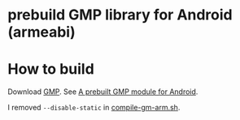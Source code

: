 # prebuild GMP library for Android (armeabi)

# How to build

Download [GMP](https://gmplib.org/).
See [A prebuilt GMP module for Android](https://github.com/Rupan/gmp).

I removed `--disable-static` in [compile-gm-arm.sh](https://github.com/Rupan/gmp/blob/master/build/compile-gmp-arm.sh).

